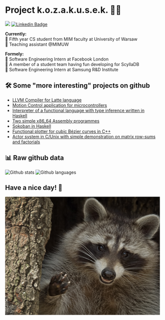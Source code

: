 # Project k.o.z.a.k.u.s.e.k. 🐱‍👤
![](https://komarev.com/ghpvc/?username=kozakusek&color=blueviolet)
[![Linkedin Badge](https://img.shields.io/badge/-kozakusek-informational?style=plastic-square&logo=Linkedin&logoColor=white)](https://www.linkedin.com/in/bart%C5%82omiej-kozaryna-52422321b/)  
  
__Currently:__  
 🎪 Fifth year CS student from MIM faculty at University of Warsaw  
 🎪 Teaching assistant @MIMUW

__Formely:__  
 🎪 Software Engineering Intern at Facebook London  
 🎪 A member of a student team having fun developing for ScyllaDB  
 🎪 Software Engineering Intern at Samsung R&D Institute
 
## 🛠 Some "more interesting" projects on github 

- [LLVM Compiler for Latte language](https://github.com/kozakusek/Latte2LLVM)
- [Motion Control application for microcontrollers](https://github.com/kozakusek/MicroMCB)
- [Interpreter of a functional language with type inference written in Haskell](https://github.com/kozakusek/Eazy-Interpreter)
- [Two simple x86_64 Assembly programmes](https://github.com/kozakusek/asm-so)
- [Sokoban in Haskell](https://github.com/kozakusek/Sokoban_Hs)
- [Functional plotter for cubic Bézier curves in C++](https://github.com/kozakusek/Bezier)
- [Actor system in C/Unix with simple demonstration on matrix row-sums and factorials](https://github.com/kozakusek/CACT)

## 📊 Raw github data

![Github stats](https://github-readme-stats.vercel.app/api?username=kozakusek&show_icons=true&theme=tokyonight)
![Github languages](https://github-readme-stats.vercel.app/api/top-langs/?username=kozakusek&count_private=true&include_all_commits=true&theme=tokyonight&layout=compact&langs_count=8)

## Have a nice day! 👋
![Image](./happy_racoon.jpg)


